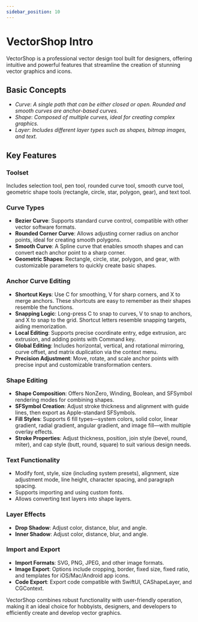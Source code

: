```yaml
---
sidebar_position: 10
---
```


# VectorShop Intro

VectorShop is a professional vector design tool built for designers, offering intuitive and powerful features that streamline the creation of stunning vector graphics and icons.

## Basic Concepts

- *Curve*: *A single path that can be either closed or open. Rounded and smooth curves are anchor-based curves.*
- *Shape*: *Composed of multiple curves, ideal for creating complex graphics.*
- *Layer*: *Includes different layer types such as shapes, bitmap images, and text.*

## Key Features

### Toolset

Includes selection tool, pen tool, rounded curve tool, smooth curve tool, geometric shape tools (rectangle, circle, star, polygon, gear), and text tool.

### Curve Types

- **Bezier Curve**: Supports standard curve control, compatible with other vector software formats.
- **Rounded Corner Curve**: Allows adjusting corner radius on anchor points, ideal for creating smooth polygons.
- **Smooth Curve**: A Spline curve that enables smooth shapes and can convert each anchor point to a sharp corner.
- **Geometric Shapes**: Rectangle, circle, star, polygon, and gear, with customizable parameters to quickly create basic shapes.

### Anchor Curve Editing

- **Shortcut Keys**: Use C for smoothing, V for sharp corners, and X to merge anchors. These shortcuts are easy to remember as their shapes resemble the functions.
- **Snapping Logic**: Long-press C to snap to curves, V to snap to anchors, and X to snap to the grid. Shortcut letters resemble snapping targets, aiding memorization.
- **Local Editing**: Supports precise coordinate entry, edge extrusion, arc extrusion, and adding points with Command key.
- **Global Editing**: Includes horizontal, vertical, and rotational mirroring, curve offset, and matrix duplication via the context menu.
- **Precision Adjustment**: Move, rotate, and scale anchor points with precise input and customizable transformation centers.

### Shape Editing

- **Shape Composition**: Offers NonZero, Winding, Boolean, and SFSymbol rendering modes for combining shapes.
- **SFSymbol Creation**: Adjust stroke thickness and alignment with guide lines, then export as Apple-standard SFSymbols.
- **Fill Styles**: Supports 6 fill types—system colors, solid color, linear gradient, radial gradient, angular gradient, and image fill—with multiple overlay effects.
- **Stroke Properties**: Adjust thickness, position, join style (bevel, round, miter), and cap style (butt, round, square) to suit various design needs.

### Text Functionality

- Modify font, style, size (including system presets), alignment, size adjustment mode, line height, character spacing, and paragraph spacing.
- Supports importing and using custom fonts.
- Allows converting text layers into shape layers.

### Layer Effects

- **Drop Shadow**: Adjust color, distance, blur, and angle.
- **Inner Shadow**: Adjust color, distance, blur, and angle.

### Import and Export

- **Import Formats**: SVG, PNG, JPEG, and other image formats.
- **Image Export**: Options include cropping, border, fixed size, fixed ratio, and templates for iOS/Mac/Android app icons.
- **Code Export**: Export code compatible with SwiftUI, CAShapeLayer, and CGContext.

VectorShop combines robust functionality with user-friendly operation, making it an ideal choice for hobbyists, designers, and developers to efficiently create and develop vector graphics.

